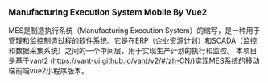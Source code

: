 ### Manufacturing Execution System Mobile By Vue2
MES是制造执行系统（Manufacturing Execution System）的缩写，是一种用于管理和监控制造过程的软件系统。它是在ERP（企业资源计划）和SCADA（监控和数据采集系统）之间的一个中间层，用于实现生产计划的执行和监控。
本项目是基于vant2 (https://vant-ui.github.io/vant/v2/#/zh-CN/)实现MES系统的移动端前端vue2小程序版本。